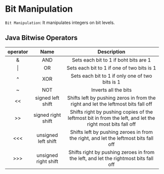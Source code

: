 # Bit Manipulation

`Bit Manipulation`: It manipulates integers on bit levels.

## Java Bitwise Operators

| operator | Name | Description|
| :---: | :---: | :---: |
| & | AND | Sets each bit to 1 if boht bits are 1 |
| \| | OR | Sets each bit to 1 if one of two bits is 1 |
| ^ | XOR | Sets each bit to 1 if only one of two bits is 1 |
| ~ | NOT | Inverts all the bits |
| << | signed left shift | Shifts left by pushing zeros in from the right and let the leftmost bits fall off |
| >> | signed right shift | Shifts right by pushing copies of the leftmost bit in from the left, and let the right most bits fall off |
| <<< | unsigned left shift | Shifts left by pushing zeroes in from the right, and let the leftmost bits fall off |
| >>> | unsigned right shift | Shifts right by pushing zeroes in from the left, and let the rightmost bits fall off |

